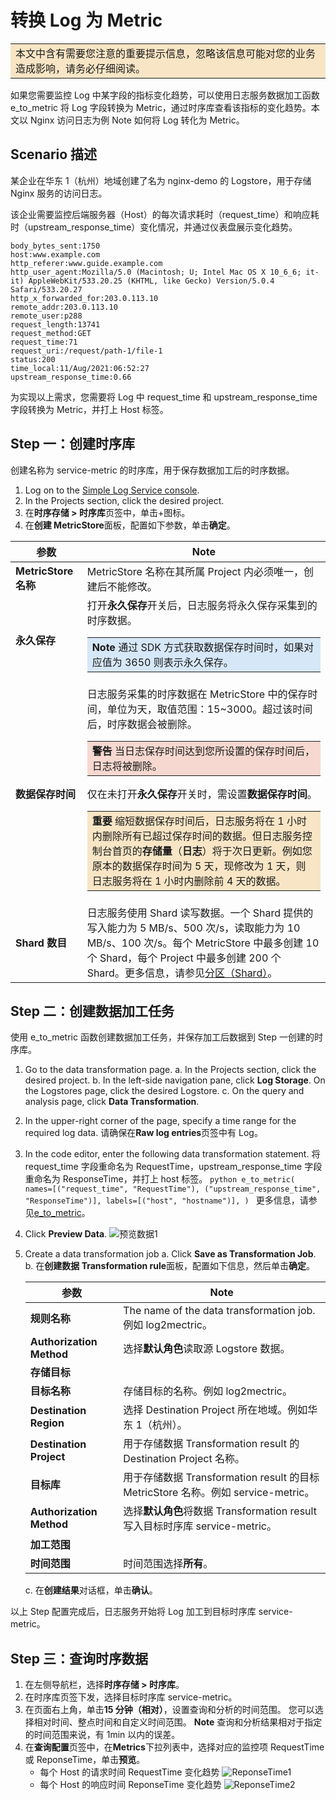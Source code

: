 # 转换 Log 为 Metric

<table><tr><td bgcolor="#f8e5c5">本文中含有需要您注意的重要提示信息，忽略该信息可能对您的业务造成影响，请务必仔细阅读。</td></tr></table>

如果您需要监控 Log 中某字段的指标变化趋势，可以使用日志服务数据加工函数 e_to_metric 将 Log 字段转换为 Metric，通过时序库查看该指标的变化趋势。本文以 Nginx 访问日志为例 Note 如何将 Log 转化为 Metric。

## Scenario 描述

某企业在华东 1（杭州）地域创建了名为 nginx-demo 的 Logstore，用于存储 Nginx 服务的访问日志。

该企业需要监控后端服务器（Host）的每次请求耗时（request_time）和响应耗时（upstream_response_time）变化情况，并通过仪表盘展示变化趋势。

```
body_bytes_sent:1750
host:www.example.com
http_referer:www.guide.example.com
http_user_agent:Mozilla/5.0 (Macintosh; U; Intel Mac OS X 10_6_6; it-it) AppleWebKit/533.20.25 (KHTML, like Gecko) Version/5.0.4 Safari/533.20.27
http_x_forwarded_for:203.0.113.10
remote_addr:203.0.113.10
remote_user:p288
request_length:13741
request_method:GET
request_time:71
request_uri:/request/path-1/file-1
status:200
time_local:11/Aug/2021:06:52:27
upstream_response_time:0.66
```

为实现以上需求，您需要将 Log 中 request_time 和 upstream_response_time 字段转换为 Metric，并打上 Host 标签。

## Step 一：创建时序库

创建名称为 service-metric 的时序库，用于保存数据加工后的时序数据。

1. Log on to the [Simple Log Service console](https://sls.console.aliyun.com/lognext/profile).
2. In the Projects section, click the desired project.
3. 在**时序存储 > 时序库**页签中，单击+图标。
4. 在**创建 MetricStore**面板，配置如下参数，单击**确定**。

| **参数**             | **Note**                                                                                                                                                                                                                                                                                                                                                                                                                                                                                                                                                                            |
| -------------------- | ----------------------------------------------------------------------------------------------------------------------------------------------------------------------------------------------------------------------------------------------------------------------------------------------------------------------------------------------------------------------------------------------------------------------------------------------------------------------------------------------------------------------------------------------------------------------------------- |
| **MetricStore 名称** | MetricStore 名称在其所属 Project 内必须唯一，创建后不能修改。                                                                                                                                                                                                                                                                                                                                                                                                                                                                                                                       |
| **永久保存**         | 打开**永久保存**开关后，日志服务将永久保存采集到的时序数据。<br><table><tr><td bgcolor="#d6e7f8">**Note** 通过 SDK 方式获取数据保存时间时，如果对应值为 3650 则表示永久保存。</td></tr></table>                                                                                                                                                                                                                                                                                                                                                                                     |
| **数据保存时间**     | 日志服务采集的时序数据在 MetricStore 中的保存时间，单位为天，取值范围：15~3000。超过该时间后，时序数据会被删除。<br><table><tr><td bgcolor="#f6d8d0">**警告** 当日志保存时间达到您所设置的保存时间后，日志将被删除。</td></tr></table>仅在未打开**永久保存**开关时，需设置**数据保存时间**。<table><tr><td bgcolor="#f8e5c5">**重要** 缩短数据保存时间后，日志服务将在 1 小时内删除所有已超过保存时间的数据。但日志服务控制台首页的**存储量**（**日志**）将于次日更新。例如您原本的数据保存时间为 5 天，现修改为 1 天，则日志服务将在 1 小时内删除前 4 天的数据。</td></tr></table> |
| **Shard 数目**       | 日志服务使用 Shard 读写数据。一个 Shard 提供的写入能力为 5 MB/s、500 次/s，读取能力为 10 MB/s、100 次/s。每个 MetricStore 中最多创建 10 个 Shard，每个 Project 中最多创建 200 个 Shard。更多信息，请参见[分区（Shard）](https://help.aliyun.com/document_detail/28976.htm?spm=a2c4g.11186623.0.0.1b424c78manSeS#concept-wnn-rqn-vdb)。                                                                                                                                                                                                                                              |

## Step 二：创建数据加工任务

使用 e_to_metric 函数创建数据加工任务，并保存加工后数据到 Step 一创建的时序库。

1. Go to the data transformation page.
   a. In the Projects section, click the desired project.
   b. In the left-side navigation pane, click **Log Storage**. On the Logstores page, click the desired Logstore.
   c. On the query and analysis page, click **Data Transformation**.
2. In the upper-right corner of the page, specify a time range for the required log data.
   请确保在**Raw log entries**页签中有 Log。
3. In the code editor, enter the following data transformation statement.
   将 request_time 字段重命名为 RequestTime，upstream_response_time 字段重命名为 ResponseTime，并打上 host 标签。
   `python
e_to_metric(
    names=[("request_time", "RequestTime"), ("upstream_response_time", "ResponseTime")],
    labels=[("host", "hostname")],
)
`
   更多信息，请参见[e_to_metric](https://help.aliyun.com/document_detail/125484.htm?spm=a2c4g.11186623.0.0.1b421283FwBl0i#section-u7i-ymg-jzp)。
4. Click **Preview Data**.
   ![预览数据1](/img/dataprocessdemo/文本解析/预览数据1.png)

5. Create a data transformation job
   a. Click **Save as Transformation Job**.
   b. 在**创建数据 Transformation rule**面板，配置如下信息，然后单击**确定**。

   | 参数                     | Note                                                                              |
   | ------------------------ | --------------------------------------------------------------------------------- |
   | **规则名称**             | The name of the data transformation job.例如 log2mectric。                        |
   | **Authorization Method** | 选择**默认角色**读取源 Logstore 数据。                                            |
   | **存储目标**             |
   | **目标名称**             | 存储目标的名称。例如 log2mectric。                                                |
   | **Destination Region**   | 选择 Destination Project 所在地域。例如华东 1（杭州）。                           |
   | **Destination Project**  | 用于存储数据 Transformation result 的 Destination Project 名称。                  |
   | **目标库**               | 用于存储数据 Transformation result 的目标 MetricStore 名称。例如 service-metric。 |
   | **Authorization Method** | 选择**默认角色**将数据 Transformation result 写入目标时序库 service-metric。      |
   | **加工范围**             |
   | **时间范围**             | 时间范围选择**所有**。                                                            |

   c. 在**创建结果**对话框，单击**确认**。

以上 Step 配置完成后，日志服务开始将 Log 加工到目标时序库 service-metric。

## Step 三：查询时序数据

1. 在左侧导航栏，选择**时序存储 > 时序库**。
2. 在时序库页签下发，选择目标时序库 service-metric。
3. 在页面右上角，单击**15 分钟（相对）**，设置查询和分析的时间范围。
   您可以选择相对时间、整点时间和自定义时间范围。
   **Note** 查询和分析结果相对于指定的时间范围来说，有 1min 以内的误差。
4. 在**查询配置**页签中，在**Metrics**下拉列表中，选择对应的监控项 RequestTime 或 ReponseTime，单击**预览**。
   - 每个 Host 的请求时间 RequestTime 变化趋势
     ![ReponseTime1](/img/dataprocessdemo/文本解析/预览数据2.jpg)
   - 每个 Host 的响应时间 ReponseTime 变化趋势
     ![ReponseTime2](/img/dataprocessdemo/文本解析/预览数据3.jpg)
